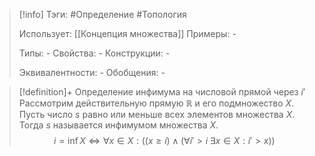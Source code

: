 > [!info]
> Тэги: #Определение #Топология  
> 
> Использует: [[Концепция множества]]
> Примеры: *-*
> 
> Типы: *-*
> Свойства: *-*
> Конструкции: *-*
> 
> Эквивалентности: *-*
> Обобщения: *-*

> [!definition]+ Определение инфимума на числовой прямой через $i'$
> Рассмотрим действительную прямую $\mathbb{R}$ и его подмножество $X$. Пусть число $s$ равно или меньше всех элементов множества $X$. Тогда $s$ называется инфимумом множества $X$. $$i = \inf X \Leftrightarrow \forall x \in X:  \Big( \left(x \geq i \right) \wedge \left(\forall i' > i \; \exists x \in X: i' > x \right) \Big)$$
